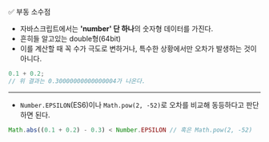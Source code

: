 ✅ 부동 소수점
* 자바스크립트에서는 <b>'number' 단 하나</b>의 숫자형 데이터를 가진다.
* 흔히들 알고있는 double형(64bit)
* 이를 계산할 때 꼭 수가 극도로 변하거나, 특수한 상황에서만 오차가 발생하는 것이 아니다.
```javascript
0.1 + 0.2;
// 위 결과는 0.30000000000000004가 나온다.
```

<hr />

* `Number.EPSILON`(ES6)이나 `Math.pow(2, -52)`로 오차를 비교해 동등하다고 판단하면 된다.
```javascript
Math.abs((0.1 + 0.2) - 0.3) < Number.EPSILON // 혹은 Math.pow(2, -52)
```
